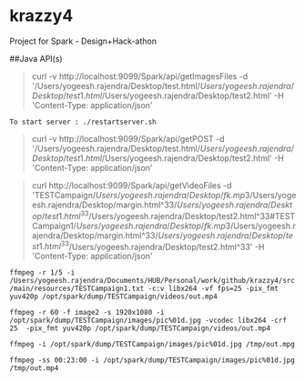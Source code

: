 # krazzy4
Project for Spark - Design+Hack-athon


##Java API(s)

>curl -v http://localhost:9099/Spark/api/getImagesFiles -d '/Users/yogeesh.rajendra/Desktop/test.html$/Users/yogeesh.rajendra/Desktop/test1.html$/Users/yogeesh.rajendra/Desktop/test2.html' -H 'Content-Type: application/json'

`To start server : ./restartserver.sh`


>curl -v http://localhost:9099/Spark/api/getPOST -d '/Users/yogeesh.rajendra/Desktop/test.html$/Users/yogeesh.rajendra/Desktop/test1.html$/Users/yogeesh.rajendra/Desktop/test2.html' -H 'Content-Type: application/json'

>curl http://localhost:9099/Spark/api/getVideoFiles -d 'TESTCampaign$/Users/yogeesh.rajendra/Desktop/fk.mp3$/Users/yogeesh.rajendra/Desktop/margin.html^33$/Users/yogeesh.rajendra/Desktop/test1.html^33$/Users/yogeesh.rajendra/Desktop/test2.html^33#TESTCampaign1$/Users/yogeesh.rajendra/Desktop/fk.mp3$/Users/yogeesh.rajendra/Desktop/margin.html^33$/Users/yogeesh.rajendra/Desktop/test1.html^33$/Users/yogeesh.rajendra/Desktop/test2.html^33' -H 'Content-Type: application/json'

`ffmpeg -r 1/5 -i /Users/yogeesh.rajendra/Documents/HUB/Personal/work/github/krazzy4/src/main/resources/TESTCampaign1.txt -c:v libx264 -vf fps=25 -pix_fmt yuv420p /opt/spark/dump/TESTCampaign/videos/out.mp4`



`ffmpeg -r 60 -f image2 -s 1920x1080 -i /opt/spark/dump/TESTCampaign/images/pic%01d.jpg -vcodec libx264 -crf 25  -pix_fmt yuv420p /opt/spark/dump/TESTCampaign/videos/out.mp4`


`ffmpeg -i /opt/spark/dump/TESTCampaign/images/pic%01d.jpg /tmp/out.mpg`

`ffmpeg -ss 00:23:00 -i /opt/spark/dump/TESTCampaign/images/pic%01d.jpg /tmp/out.mp4`